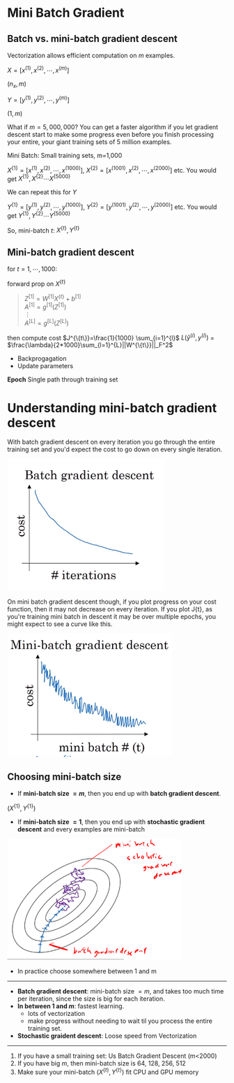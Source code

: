 # Mini Batch Gradient

## Batch vs. mini-batch gradient descent

Vectorization allows efficient computation on $m$ examples.

$X=[x^{(1)}, x^{(2)}, \cdots, x^{(m)}]$

$(n_x, m)$

$Y=[y^{(1)}, y^{(2)}, \cdots, y^{(m)}]$

$(1,m)$

What if $m=5,000,000$? You can get a faster algorithm if you let gradient descent start to make some progress even before you finish processing your entire, your giant training sets of 5 million examples.

Mini Batch: Small training sets, m=1,000

$X^{\{1\}}=[x^{(1)}, x^{(2)}, \cdots, x^{(1000)}]$, $X^{\{2\}}=[x^{(1001)}, x^{(2)}, \cdots, x^{(2000)}]$ etc. You would get $X^{\{1\}}, X^{\{2\}} \cdots X^{\{5000\}}$

We can repeat this for $Y$

$Y^{\{1\}}=[y^{(1)}, y^{(2)}, \cdots, y^{(1000)}]$, $Y^{\{2\}}=[y^{(1001)}, y^{(2)}, \cdots, y^{(2000)}]$ etc. You would get $Y^{\{1\}}, Y^{\{2\}} \cdots Y^{\{5000\}}$


So, mini-batch $t$: $X^{\{t\}}, Y^{\{t\}}$


## Mini-batch gradient descent

for $t=1, \cdots ,1000$:

  forward prop on $X^{\{t\}}$<br>
>    $Z^{[1]}=W^{[1]}X^{\{t\}}+b^{[1]}$<br>
>    $A^{[1]}=g^{[1]}(Z^{[1]})$<br>
>    $\vdots$<br>
>    $A^{[L]}=g^{[L]}(Z^{[L]})$<br>

then compute cost $J^{\{t\}}=\frac{1}{1000} \sum_{i=1}^{l}$ $L(\hat{y}^{(i)},y^{(i)})$ = $\frac{\lambda}{2*1000}\sum_{l=1}^{L}||W^{\{t\}}||_F^2$


- Backprogagation
- Update parameters

**Epoch** Single path through training set

# Understanding mini-batch gradient descent

With batch gradient descent on every iteration you go through the entire training set and you'd expect the cost to go down on every single iteration.

![](images/038-mini-batch-gradient-e1fb6830.png)

On mini batch gradient descent though, if you plot progress on your cost function, then it may not decrease on every iteration.  If you plot J{t}, as you're training mini batch in descent it may be over multiple epochs, you might expect to see a curve like this.

![](images/038-mini-batch-gradient-2ff2b819.png)

## Choosing mini-batch size
* If **mini-batch size $=m$**, then you end up with **batch gradient descent**.

$(X^{\{1\}},Y^{\{1\}})$

* If **mini-batch size $=1$**, then you end up with **stochastic gradient descent** and every examples are mini-batch

![](images/038-mini-batch-gradient-4f418af1.png)

* In practice choose somewhere between 1 and m

---
* **Batch gradient descent**: mini-batch size $=m$, and takes too much time per iteration, since the size is big for each iteration.
* **In between 1 and $m$**: fastest learning.
  - lots of vectorization
  - make progress without needing to wait til you process the entire training set.
* **Stochastic graident descent**: Loose speed from Vectorization
___
1. If you have a small training set: Us Batch Gradient Descent (m<2000)
2. If you have big $m$, then mini-batch size is 64, 128, 256, 512
3. Make sure your mini-batch $(X^{\{t\}}, Y^{\{t\}})$ fit CPU and GPU memory
